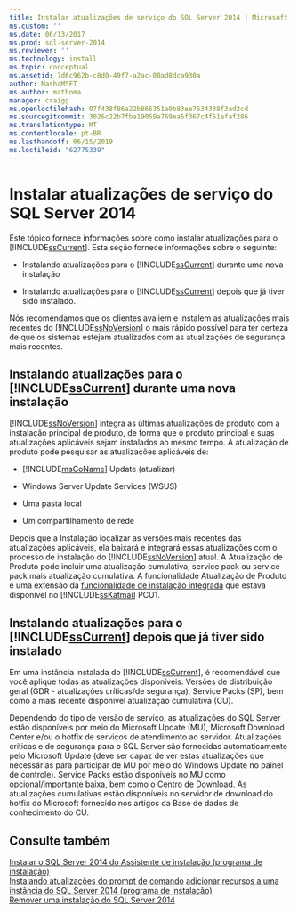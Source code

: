 ```yaml
---
title: Instalar atualizações de serviço do SQL Server 2014 | Microsoft Docs
ms.custom: ''
ms.date: 06/13/2017
ms.prod: sql-server-2014
ms.reviewer: ''
ms.technology: install
ms.topic: conceptual
ms.assetid: 7d6c962b-c8d0-49f7-a2ac-00ad8dca930a
author: MashaMSFT
ms.author: mathoma
manager: craigg
ms.openlocfilehash: 07f438f86a22b866351a0b83ee7634338f3ad2cd
ms.sourcegitcommit: 3026c22b7fba19059a769ea5f367c4f51efaf286
ms.translationtype: MT
ms.contentlocale: pt-BR
ms.lasthandoff: 06/15/2019
ms.locfileid: "62775339"
---
```

# <a name="install-sql-server-2014-servicing-updates"></a>Instalar atualizações de serviço do SQL Server 2014
  Este tópico fornece informações sobre como instalar atualizações para o [!INCLUDE[ssCurrent](../../includes/sscurrent-md.md)]. Esta seção fornece informações sobre o seguinte:  
  
-   Instalando atualizações para o [!INCLUDE[ssCurrent](../../includes/sscurrent-md.md)] durante uma nova instalação  
  
-   Instalando atualizações para o [!INCLUDE[ssCurrent](../../includes/sscurrent-md.md)] depois que já tiver sido instalado.  
  
 Nós recomendamos que os clientes avaliem e instalem as atualizações mais recentes do [!INCLUDE[ssNoVersion](../../includes/ssnoversion-md.md)] o mais rápido possível para ter certeza de que os sistemas estejam atualizados com as atualizações de segurança mais recentes.  
  
## <a name="installing-updates-for-includesscurrentincludessscurrent-mdmd-during-a-new-installation"></a>Instalando atualizações para o [!INCLUDE[ssCurrent](../../includes/sscurrent-md.md)] durante uma nova instalação  
 [!INCLUDE[ssNoVersion](../../includes/ssnoversion-md.md)] integra as últimas atualizações de produto com a instalação principal de produto, de forma que o produto principal e suas atualizações aplicáveis sejam instalados ao mesmo tempo. A atualização de produto pode pesquisar as atualizações aplicáveis de:  
  
-   [!INCLUDE[msCoName](../../includes/msconame-md.md)] Update (atualizar)  
  
-   Windows Server Update Services (WSUS)  
  
-   Uma pasta local  
  
-   Um compartilhamento de rede  
  
 Depois que a Instalação localizar as versões mais recentes das atualizações aplicáveis, ela baixará e integrará essas atualizações com o processo de instalação do [!INCLUDE[ssNoVersion](../../includes/ssnoversion-md.md)] atual. A Atualização de Produto pode incluir uma atualização cumulativa, service pack ou service pack mais atualização cumulativa. A funcionalidade Atualização de Produto é uma extensão da [funcionalidade de instalação integrada](https://go.microsoft.com/fwlink/?LinkId=219945) que estava disponível no [!INCLUDE[ssKatmai](../../includes/sskatmai-md.md)] PCU1.  
  
## <a name="installing-updates-for-includesscurrentincludessscurrent-mdmd-after-it-has-already-been-installed"></a>Instalando atualizações para o [!INCLUDE[ssCurrent](../../includes/sscurrent-md.md)] depois que já tiver sido instalado  
 Em uma instância instalada do [!INCLUDE[ssCurrent](../../includes/sscurrent-md.md)], é recomendável que você aplique todas as atualizações disponíveis: Versões de distribuição geral (GDR - atualizações críticas/de segurança), Service Packs (SP), bem como a mais recente disponível atualização cumulativa (CU).  
  
 Dependendo do tipo de versão de serviço, as atualizações do SQL Server estão disponíveis por meio do Microsoft Update (MU), Microsoft Download Center e/ou o hotfix de serviços de atendimento ao servidor. Atualizações críticas e de segurança para o SQL Server são fornecidas automaticamente pelo Microsoft Update (deve ser capaz de ver estas atualizações que necessárias para participar de MU por meio do Windows Update no painel de controle). Service Packs estão disponíveis no MU como opcional/importante baixa, bem como o Centro de Download. As atualizações cumulativas estão disponíveis no servidor de download do hotfix do Microsoft fornecido nos artigos da Base de dados de conhecimento do CU.  
  
## <a name="see-also"></a>Consulte também  
 [Instalar o SQL Server 2014 do Assistente de instalação &#40;programa de instalação&#41;](install-sql-server-from-the-installation-wizard-setup.md)   
 [Instalando atualizações do prompt de comando](installing-updates-from-the-command-prompt.md) [adicionar recursos a uma instância do SQL Server 2014 &#40;programa de instalação&#41;](add-features-to-an-instance-of-sql-server-setup.md)   
 [Remover uma instalação do SQL Server 2014](repair-a-failed-sql-server-installation.md)  
  
  
